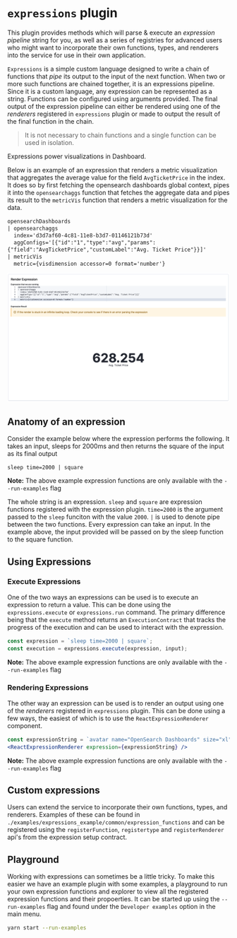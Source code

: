# `expressions` plugin

This plugin provides methods which will parse & execute an _expression pipeline_
string for you, as well as a series of registries for advanced users who might
want to incorporate their own functions, types, and renderers into the service
for use in their own application.

`Expressions` is a simple custom language designed to write a chain of functions that _pipe_ its output to the
input of the next function. When two or more such functions are chained together, it is an expressions pipeline. Since it is a custom language, any expression can be represented as a string. Functions can be configured using arguments provided. The final output of the expression pipeline can either be rendered using
one of the _renderers_ registered in `expressions` plugin or made to output the result of the final function in the chain.

> It is not necessary to chain functions and a single function can be used in isolation.

Expressions power visualizations in Dashboard.

Below is an example of an expression that renders a metric visualization that aggregates the average value for the field `AvgTicketPrice` in the index. It does so by first fetching the opensearch dashboards global context, pipes it into the `opensearchaggs` function that fetches the aggregate data and pipes its result to the `metricVis` function that renders a metric visualization for the data.

```
opensearchDashboards
| opensearchaggs 
  index='d3d7af60-4c81-11e8-b3d7-01146121b73d' 
  aggConfigs='[{"id":"1","type":"avg","params":{"field":"AvgTicketPrice","customLabel":"Avg. Ticket Price"}}]'
| metricVis
  metric={visdimension accessor=0 format='number'}
```

![image](./expressions_example.png)

## Anatomy of an expression

Consider the example below where the expression performs the following. It takes an input, sleeps for 2000ms and then returns the square of the input as its final output

```
sleep time=2000 | square
```

**Note:** The above example expression functions are only available with the `--run-examples` flag

The whole string is an expression. `sleep` and `square` are expression functions registered with the expression plugin. `time=2000` is the argument passed to the `sleep` funciton with the value `2000`. `|` is used to denote pipe between the two functions. Every expression can take an input. In the example above, the input provided will be passed on by the sleep function to the square function.

## Using Expressions

### Execute Expressions

One of the two ways an expressions can be used is to execute an expression to return a value. This can be done using the `expressions.execute` or `expressions.run` command. The primary difference being that the `execute` method returns an `ExecutionContract` that tracks the progress of the execution and can be used to interact with the expression.

```js
const expression = `sleep time=2000 | square`;
const execution = expressions.execute(expression, input);
```

**Note:** The above example expression functions are only available with the `--run-examples` flag

### Rendering Expressions

The other way an expression can be used is to render an output using one of the _renderers_ registered in `expressions` plugin. This can be done using a few ways, the easiest of which is to use the `ReactExpressionRenderer` component. 

```jsx
const expressionString = `avatar name="OpenSearch Dashboards" size="xl"`;
<ReactExpressionRenderer expression={expressionString} />
```

**Note:** The above example expression functions are only available with the `--run-examples` flag

## Custom expressions

Users can  extend the service to incorporate their own functions, types, and renderers. Examples of these can be found in `./examples/expressions_example/common/expression_functions` and can be registered using the `registerFunction`, `registertype` and `registerRenderer` api's from the expression setup contract.

## Playground

Working with expressions can sometimes be a little tricky. To make this easier we have an example plugin with some examples, a playground to run your own expression functions and explorer to view all the registered expression functions and their propoerties. It can be started up using the `--run-examples` flag and found under the `Developer examples` option in the main menu.

```sh
yarn start --run-examples
```





